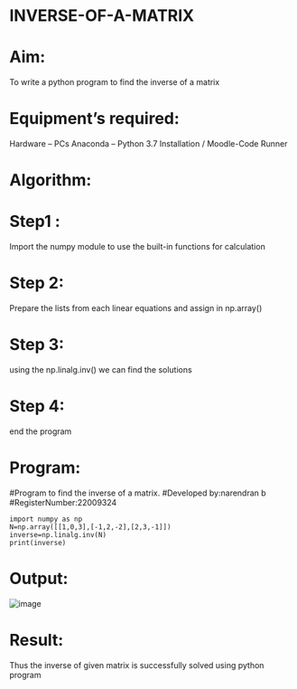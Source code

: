 # INVERSE-OF-A-MATRIX
# Aim:
To write a python program to find the inverse of a matrix

# Equipment’s required:
Hardware – PCs
Anaconda – Python 3.7 Installation / Moodle-Code Runner
# Algorithm:
# Step1 :
Import the numpy module to use the built-in functions for calculation

# Step 2:
Prepare the lists from each linear equations and assign in np.array()

# Step 3:
using the np.linalg.inv() we can find the solutions

# Step 4:
end the program

# Program:
#Program to find the inverse of a matrix.
#Developed by:narendran b
#RegisterNumber:22009324
``` 
import numpy as np
N=np.array([[1,0,3],[-1,2,-2],[2,3,-1]])
inverse=np.linalg.inv(N)
print(inverse)
``` 
# Output:
![image](https://github.com/naren2704/INVERSE-OF-A-MATRIX/assets/118706984/58237420-86b8-4d1b-b241-c9065f9180e4)


# Result:
Thus the inverse of given matrix is successfully solved using python program
